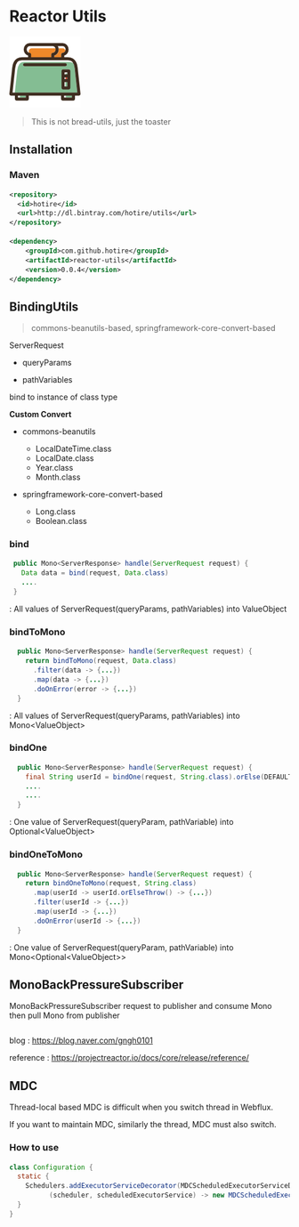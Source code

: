 # Reactor Utils

![toaster](/doc/toaster.png)

> This is not bread-utils, just the toaster

## Installation

### Maven 
```xml
<repository>
  <id>hotire</id>
  <url>http://dl.bintray.com/hotire/utils</url>
</repository>

<dependency>
    <groupId>com.github.hotire</groupId>
    <artifactId>reactor-utils</artifactId>
    <version>0.0.4</version>
</dependency>
```

## BindingUtils

> commons-beanutils-based, springframework-core-convert-based

ServerRequest

- queryParams

- pathVariables

bind to instance of class<T> type

**Custom Convert**

- commons-beanutils
  - LocalDateTime.class
  - LocalDate.class
  - Year.class
  - Month.class

- springframework-core-convert-based
  - Long.class
  - Boolean.class


### bind

```java
 public Mono<ServerResponse> handle(ServerRequest request) {
   Data data = bind(request, Data.class)
   ....
 }   
```
: All values of ServerRequest(queryParams, pathVariables) into ValueObject


### bindToMono
~~~java
  public Mono<ServerResponse> handle(ServerRequest request) {
    return bindToMono(request, Data.class)
      .filter(data -> {...})
      .map(data -> {...})
      .doOnError(error -> {...})
  }   
~~~
: All values of ServerRequest(queryParams, pathVariables) into Mono&#60;ValueObject&#62;

### bindOne
```java
  public Mono<ServerResponse> handle(ServerRequest request) {
    final String userId = bindOne(request, String.class).orElse(DEFAULT);
    ....
    ....
  }  
```
: One value of ServerRequest(queryParam, pathVariable) into Optional&#60;ValueObject&#62;

### bindOneToMono
```java
  public Mono<ServerResponse> handle(ServerRequest request) {
    return bindOneToMono(request, String.class)
      .map(userId -> userId.orElseThrow() -> {...})         
      .filter(userId -> {...})
      .map(userId -> {...})
      .doOnError(userId -> {...})
  }   
```
: One value of ServerRequest(queryParam, pathVariable) into Mono&#60;Optional&#60;ValueObject&#62;&#62;

## MonoBackPressureSubscriber

MonoBackPressureSubscriber request to publisher and consume Mono then pull Mono from publisher

```
```

blog : https://blog.naver.com/gngh0101

reference : https://projectreactor.io/docs/core/release/reference/


## MDC

Thread-local based MDC is difficult when you switch thread in Webflux.

If you want to maintain MDC, similarly the thread, MDC must also switch.


### How to use 

```java
class Configuration {
  static {
    Schedulers.addExecutorServiceDecorator(MDCScheduledExecutorServiceDecorator.class.getName(),
          (scheduler, scheduledExecutorService) -> new MDCScheduledExecutorServiceDecorator(scheduledExecutorService));
  }
}
``` 

